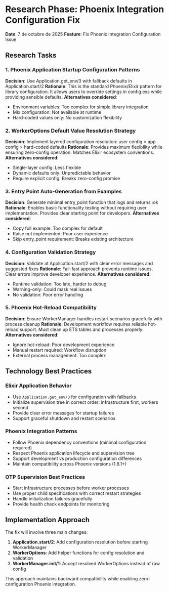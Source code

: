 # Research Phase: Phoenix Integration Configuration Fix

**Date**: 7 de octubre de 2025
**Feature**: Fix Phoenix Integration Configuration Issue

## Research Tasks

### 1. Phoenix Application Startup Configuration Patterns

**Decision**: Use Application.get_env/3 with fallback defaults in Application.start/2
**Rationale**: This is the standard Phoenix/Elixir pattern for library configuration. It allows users to override settings in config.exs while providing sensible defaults.
**Alternatives considered**:
- Environment variables: Too complex for simple library integration
- Mix configuration: Not available at runtime
- Hard-coded values only: No customization flexibility

### 2. WorkerOptions Default Value Resolution Strategy

**Decision**: Implement layered configuration resolution: user config > app config > hard-coded defaults
**Rationale**: Provides maximum flexibility while ensuring zero-config operation. Matches Elixir ecosystem conventions.
**Alternatives considered**:
- Single-layer config: Less flexible
- Dynamic defaults only: Unpredictable behavior
- Require explicit config: Breaks zero-config promise

### 3. Entry Point Auto-Generation from Examples

**Decision**: Generate minimal entry_point function that logs and returns :ok
**Rationale**: Enables basic functionality testing without requiring user implementation. Provides clear starting point for developers.
**Alternatives considered**:
- Copy full example: Too complex for default
- Raise not implemented: Poor user experience
- Skip entry_point requirement: Breaks existing architecture

### 4. Configuration Validation Strategy

**Decision**: Validate at Application.start/2 with clear error messages and suggested fixes
**Rationale**: Fail-fast approach prevents runtime issues. Clear errors improve developer experience.
**Alternatives considered**:
- Runtime validation: Too late, harder to debug
- Warning-only: Could mask real issues
- No validation: Poor error handling

### 5. Phoenix Hot-Reload Compatibility

**Decision**: Ensure WorkerManager handles restart scenarios gracefully with process cleanup
**Rationale**: Development workflow requires reliable hot-reload support. Must clean up ETS tables and processes properly.
**Alternatives considered**:
- Ignore hot-reload: Poor development experience
- Manual restart required: Workflow disruption
- External process management: Too complex

## Technology Best Practices

### Elixir Application Behavior

- Use `Application.get_env/3` for configuration with fallbacks
- Initialize supervision tree in correct order: infrastructure first, workers second
- Provide clear error messages for startup failures
- Support graceful shutdown and restart scenarios

### Phoenix Integration Patterns

- Follow Phoenix dependency conventions (minimal configuration required)
- Respect Phoenix application lifecycle and supervision tree
- Support development vs production configuration differences
- Maintain compatibility across Phoenix versions (1.8.1+)

### OTP Supervision Best Practices

- Start infrastructure processes before worker processes
- Use proper child specifications with correct restart strategies
- Handle initialization failures gracefully
- Provide health check endpoints for monitoring

## Implementation Approach

The fix will involve three main changes:

1. **Application.start/2**: Add configuration resolution before starting WorkerManager
2. **WorkerOptions**: Add helper functions for config resolution and validation
3. **WorkerManager.init/1**: Accept resolved WorkerOptions instead of raw config

This approach maintains backward compatibility while enabling zero-configuration Phoenix integration.
